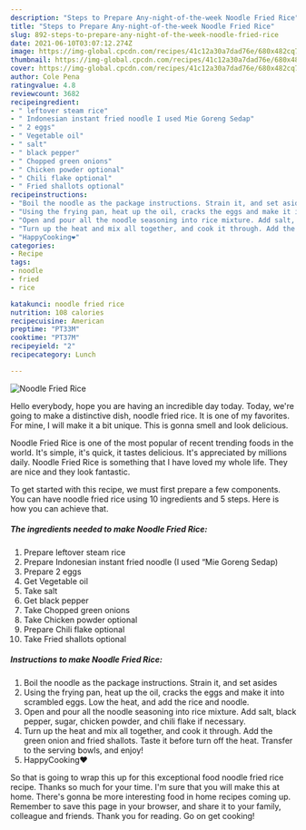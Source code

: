 ```yaml
---
description: "Steps to Prepare Any-night-of-the-week Noodle Fried Rice"
title: "Steps to Prepare Any-night-of-the-week Noodle Fried Rice"
slug: 892-steps-to-prepare-any-night-of-the-week-noodle-fried-rice
date: 2021-06-10T03:07:12.274Z
image: https://img-global.cpcdn.com/recipes/41c12a30a7dad76e/680x482cq70/noodle-fried-rice-recipe-main-photo.jpg
thumbnail: https://img-global.cpcdn.com/recipes/41c12a30a7dad76e/680x482cq70/noodle-fried-rice-recipe-main-photo.jpg
cover: https://img-global.cpcdn.com/recipes/41c12a30a7dad76e/680x482cq70/noodle-fried-rice-recipe-main-photo.jpg
author: Cole Pena
ratingvalue: 4.8
reviewcount: 3682
recipeingredient:
- " leftover steam rice"
- " Indonesian instant fried noodle I used Mie Goreng Sedap"
- " 2 eggs"
- " Vegetable oil"
- " salt"
- " black pepper"
- " Chopped green onions"
- " Chicken powder optional"
- " Chili flake optional"
- " Fried shallots optional"
recipeinstructions:
- "Boil the noodle as the package instructions. Strain it, and set asides"
- "Using the frying pan, heat up the oil, cracks the eggs and make it into scrambled eggs. Low the heat, and add the rice and noodle."
- "Open and pour all the noodle seasoning into rice mixture. Add salt, black pepper, sugar, chicken powder, and chili flake if necessary."
- "Turn up the heat and mix all together, and cook it through. Add the green onion and fried shallots. Taste it before turn off the heat. Transfer to the serving bowls, and enjoy!"
- "HappyCooking❤️"
categories:
- Recipe
tags:
- noodle
- fried
- rice

katakunci: noodle fried rice 
nutrition: 108 calories
recipecuisine: American
preptime: "PT33M"
cooktime: "PT37M"
recipeyield: "2"
recipecategory: Lunch

---
```



![Noodle Fried Rice](https://img-global.cpcdn.com/recipes/41c12a30a7dad76e/680x482cq70/noodle-fried-rice-recipe-main-photo.jpg)

Hello everybody, hope you are having an incredible day today. Today, we're going to make a distinctive dish, noodle fried rice. It is one of my favorites. For mine, I will make it a bit unique. This is gonna smell and look delicious.



Noodle Fried Rice is one of the most popular of recent trending foods in the world. It's simple, it's quick, it tastes delicious. It's appreciated by millions daily. Noodle Fried Rice is something that I have loved my whole life. They are nice and they look fantastic.


To get started with this recipe, we must first prepare a few components. You can have noodle fried rice using 10 ingredients and 5 steps. Here is how you can achieve that.

<!--inarticleads1-->

##### The ingredients needed to make Noodle Fried Rice:

1. Prepare  leftover steam rice
1. Prepare  Indonesian instant fried noodle (I used “Mie Goreng Sedap)
1. Prepare  2 eggs
1. Get  Vegetable oil
1. Take  salt
1. Get  black pepper
1. Take  Chopped green onions
1. Take  Chicken powder optional
1. Prepare  Chili flake optional
1. Take  Fried shallots optional




<!--inarticleads2-->

##### Instructions to make Noodle Fried Rice:

1. Boil the noodle as the package instructions. Strain it, and set asides
1. Using the frying pan, heat up the oil, cracks the eggs and make it into scrambled eggs. Low the heat, and add the rice and noodle.
1. Open and pour all the noodle seasoning into rice mixture. Add salt, black pepper, sugar, chicken powder, and chili flake if necessary.
1. Turn up the heat and mix all together, and cook it through. Add the green onion and fried shallots. Taste it before turn off the heat. Transfer to the serving bowls, and enjoy!
1. HappyCooking❤️




So that is going to wrap this up for this exceptional food noodle fried rice recipe. Thanks so much for your time. I'm sure that you will make this at home. There's gonna be more interesting food in home recipes coming up. Remember to save this page in your browser, and share it to your family, colleague and friends. Thank you for reading. Go on get cooking!

